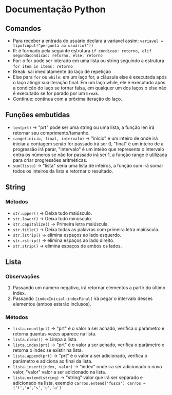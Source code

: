 # Documentação Python

## Comandos
- Para receber a entrada do usuário declara a variavel assim: `variavel = tipo(input("pergunta ao usuário?"))`
- If: é formado pela seguinte estrutura `if condicao: retorno, elif segundacondicao: retorno, else: retorno`
- For: o for pode ser interado em uma lista ou string seguindo a estrutura `for item in items: retorno`
- Break: sai imediatamente do laço de repetição
- Else para `for` ou `while`: em um laço for, a cláusula else é executada após o laço atingir sua iteração final. Em um laço while, ele é executado após a condição do laço se tornar falsa, em qualquer um dos laços o else não é executado se for parado por um `break`.
- Continue: continua com a próxima iteração do laço.

## Funções embutidas

- `len(prt)` -> "prt" pode ser uma string ou uma lista, a função len irá retornar seu comprimento/tamanho.
- `range(inicio, final, intervalo)` -> "inicio" é um inteiro de onde irá iniciar a contagem senão for passado irá ser 0, "final" é um inteiro de a progressão irá parar, "intervalo" é um inteiro que representa o intervalo entra os números se não for passado irá ser 1, a função range é utilizada para criar progressões aritméticas.
- `sum(lista)` -> "lista" seria uma lista de inteiros, a função sum irá somar todos os inteiros da lista e retornar o resultado. 

## String

### Métodos
- `str.upper()` -> Deixa tudo maiúsculo.
- `str.lower()` -> Deixa tudo minúsculo.
- `str.capitalize()` -> Primeira letra maiúscula.
- `str.title()` -> Deixa todas as palavras com primeira letra maiúscula.
- `str.lstrip()` -> elimina espaços ao lado esquerdo.
- `str.rstrip()` -> elimina espaços ao lado direito.
- `str.strip()` -> elimina espaços de ambos os lados.

## Lista

### Observações

1. Passando um número negativo, irá retornar elementos a partir do último index.
2. Passando `[indexInicial:indexFinal]` irá pegar o intervalo desses elementos (ambos estarão inclusos).

### Métodos

- `lista.count(prt)` -> "prt" é o valor a ser achado, verifica o parâmetro e retorna quantas vezes aparece na lista.
- `lista.clear()` -> Limpa a lista.
- `lista.index(prt)` -> "prt" é o valor a ser achado, verifica o parâmetro e retorna o index se existir na lista.
- `lista.append(prt)` -> "prt" é o valor a ser adicionado, verifica o parâmetro e adiciona ao final da lista.
- `lista.insert(index, valor)` -> "index" onde ira ser adicionado o novo valor, "valor" valor a ser adicionado na lista.
- `lista.extend(string)` -> "string" valor que irá ser separado e adicionado na lista. exemplo `carros.extend('fusca') carros = ['f','u','s','c','a']`
  
